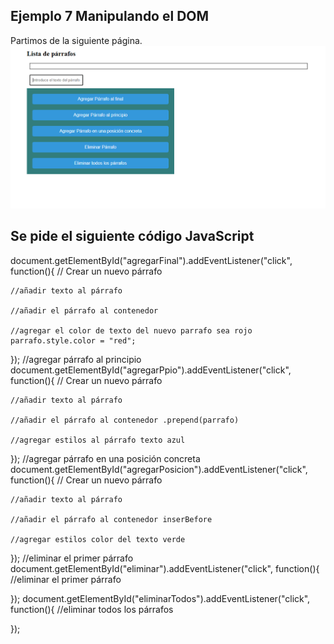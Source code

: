 ## Ejemplo 7  Manipulando el DOM

Partimos de la siguiente página.
![](image.png)

## Se pide el siguiente código JavaScript
document.getElementById("agregarFinal").addEventListener("click", function(){
    // Crear un nuevo párrafo
   
    //añadir texto al párrafo
  
    //añadir el párrafo al contenedor
   
    //agregar el color de texto del nuevo parrafo sea rojo
    parrafo.style.color = "red";
});
//agregar párrafo al principio
document.getElementById("agregarPpio").addEventListener("click", function(){
    // Crear un nuevo párrafo
   
    //añadir texto al párrafo
   
    //añadir el párrafo al contenedor .prepend(parrafo)
   
    //agregar estilos al párrafo texto azul
   
});
//agregar párrafo en una posición concreta
document.getElementById("agregarPosicion").addEventListener("click", function(){
    // Crear un nuevo párrafo
  
    //añadir texto al párrafo
  
    //añadir el párrafo al contenedor inserBefore
  
    //agregar estilos color del texto verde
    
});
//eliminar el primer párrafo
document.getElementById("eliminar").addEventListener("click", function(){
    //eliminar el primer párrafo
   
});
document.getElementById("eliminarTodos").addEventListener("click", function(){
    //eliminar todos los párrafos
   
});